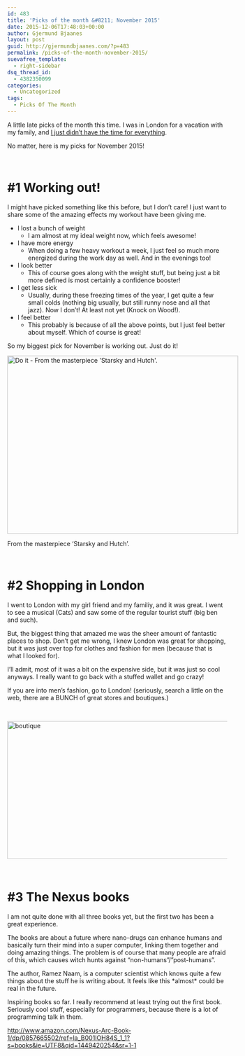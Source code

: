 ```yaml
---
id: 483
title: 'Picks of the month &#8211; November 2015'
date: 2015-12-06T17:48:03+00:00
author: Gjermund Bjaanes
layout: post
guid: http://gjermundbjaanes.com/?p=483
permalink: /picks-of-the-month-november-2015/
suevafree_template:
  - right-sidebar
dsq_thread_id:
  - 4382350099
categories:
  - Uncategorized
tags:
  - Picks Of The Month
---
```

A little late picks of the month this time. I was in London for a vacation with my family, and <a href="http://gjermundbjaanes.com/i-dont-have-time-for-it-all/" target="_blank">I just didn&#8217;t have the time for everything</a>.

No matter, here is my picks for November 2015!

&nbsp;

# #1 Working out!

I might have picked something like this before, but I don&#8217;t care! I just want to share some of the amazing effects my workout have been giving me.

  * I lost a bunch of weight 
      * I am almost at my ideal weight now, which feels awesome!
  * I have more energy 
      * When doing a few heavy workout a week, I just feel so much more energized during the work day as well. And in the evenings too!
  * I look better 
      * This of course goes along with the weight stuff, but being just a bit more defined is most certainly a confidence booster!
  * I get less sick 
      * Usually, during these freezing times of the year, I get quite a few small colds (nothing big usually, but still runny nose and all that jazz). Now I don&#8217;t! At least not yet (Knock on Wood!).
  * I feel better 
      * This probably is because of all the above points, but I just feel better about myself. Which of course is great!

So my biggest pick for November is working out. Just do it!

<div id="attachment_221" style="width: 539px" class="wp-caption alignnone">
  <a href="http://gjermundbjaanes.com/wp-content/uploads/2015/04/Do-it1.png"><img class="size-full wp-image-221" src="http://gjermundbjaanes.com/wp-content/uploads/2015/04/Do-it1.png" alt="Do it - From the masterpiece 'Starsky and Hutch'." width="529" height="407" srcset="http://gjermundbjaanes.com/wp-content/uploads/2015/04/Do-it1.png 529w, http://gjermundbjaanes.com/wp-content/uploads/2015/04/Do-it1-300x231.png 300w" sizes="(max-width: 529px) 100vw, 529px" /></a>
  
  <p class="wp-caption-text">
    From the masterpiece &#8216;Starsky and Hutch&#8217;.
  </p>
</div>

&nbsp;

# #2 Shopping in London

I went to London with my girl friend and my familiy, and it was great. I went to see a musical (Cats) and saw some of the regular tourist stuff (big ben and such).

But, the biggest thing that amazed me was the sheer amount of fantastic places to shop. Don&#8217;t get me wrong, I knew London was great for shopping, but it was just over top for clothes and fashion for men (because that is what I looked for).

I&#8217;ll admit, most of it was a bit on the expensive side, but it was just so cool anyways. I really want to go back with a stuffed wallet and go crazy!

If you are into men&#8217;s fashion, go to London! (seriously, search a little on the web, there are a BUNCH of great stores and boutiques.)

&nbsp;

[<img class="alignnone  wp-image-484" src="http://gjermundbjaanes.com/wp-content/uploads/2015/12/boutique.jpg" alt="boutique" width="532" height="315" />](http://gjermundbjaanes.com/wp-content/uploads/2015/12/boutique.jpg)

&nbsp;

# #3 The Nexus books

I am not quite done with all three books yet, but the first two has been a great experience.

The books are about a future where nano-drugs can enhance humans and basically turn their mind into a super computer, linking them together and doing amazing things. The problem is of course that many people are afraid of this, which causes witch hunts against &#8220;non-humans&#8221;/&#8221;post-humans&#8221;.

The author, Ramez Naam, is a computer scientist which knows quite a few things about the stuff he is writing about. It feels like this \*almost\* could be real in the future.

Inspiring books so far. I really recommend at least trying out the first book. Seriously cool stuff, especially for programmers, because there is a lot of programming talk in them.

<a href="http://www.amazon.com/Nexus-Arc-Book-1/dp/0857665502/ref=la_B001IOH84S_1_1?s=books&ie=UTF8&qid=1449420254&sr=1-1" target="_blank">http://www.amazon.com/Nexus-Arc-Book-1/dp/0857665502/ref=la_B001IOH84S_1_1?s=books&ie=UTF8&qid=1449420254&sr=1-1</a>

&nbsp;

<div class="addtoany_share_save_container addtoany_content_bottom">
  <div class="a2a_kit a2a_kit_size_32 addtoany_list a2a_target" id="wpa2a_53">
    <a class="a2a_button_facebook" href="http://www.addtoany.com/add_to/facebook?linkurl=http%3A%2F%2Fgjermundbjaanes.com%2Fpicks-of-the-month-november-2015%2F&linkname=Picks%20of%20the%20month%20%E2%80%93%20November%202015" title="Facebook" rel="nofollow" target="_blank"></a><a class="a2a_button_twitter" href="http://www.addtoany.com/add_to/twitter?linkurl=http%3A%2F%2Fgjermundbjaanes.com%2Fpicks-of-the-month-november-2015%2F&linkname=Picks%20of%20the%20month%20%E2%80%93%20November%202015" title="Twitter" rel="nofollow" target="_blank"></a><a class="a2a_button_google_plus" href="http://www.addtoany.com/add_to/google_plus?linkurl=http%3A%2F%2Fgjermundbjaanes.com%2Fpicks-of-the-month-november-2015%2F&linkname=Picks%20of%20the%20month%20%E2%80%93%20November%202015" title="Google+" rel="nofollow" target="_blank"></a><a class="a2a_dd addtoany_share_save" href="https://www.addtoany.com/share"></a>
  </div>
</div>